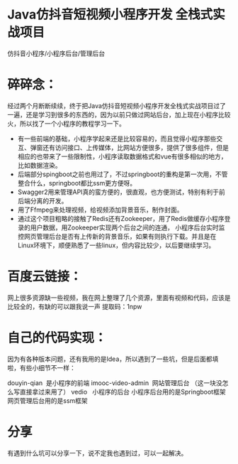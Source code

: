 # Java仿抖音短视频小程序开发 全栈式实战项目
仿抖音小程序/小程序后台/管理后台

# 碎碎念：
经过两个月断断续续，终于把Java仿抖音短视频小程序开发全栈式实战项目过了一遍，还是学习到很多的东西的，因为以前只做过网站后台，加上现在小程序比较火，所以找了一个小程序的教程学习一下。
- 有一些前端的基础，小程序学起来还是比较容易的，而且觉得小程序那些交互、弹窗还有访问接口、上传媒体，比网站方便很多，提供了很多组件，但是相应的也带来了一些限制性，小程序读取数据格式和vue有很多相似的地方，比如数据渲染。
- 后端部分spingboot之前也用过了，不过springboot的重构是第一次用，不管整合什么，springboot都比ssm更方便呀。
- Swagger2用来管理API真的蛮方便的，很直观，也方便测试，特别有利于前后端分离的开发。
- 用了Ffmpeg来处理视频，给视频添加背景音乐，制作封面。
- 通过这个项目粗略的接触了Redis还有Zookeeper，用了Redis做缓存小程序登录的用户数据，用Zookeeper实现两个后台之间的连通， 小程序后台实时监控网页管理后台是否有上传新的背景音乐，如果有则执行下载。并且是在Linux环境下，顺便熟悉了一些linux，但内容比较少，以后要继续学习。

# 百度云链接：
网上很多资源缺一些视频，我在网上整理了几个资源，里面有视频和代码，应该是比较全的，有缺的可以跟我说一声
提取码：1npw

# 自己的代码实现：
因为有各种版本问题，还有我用的是Idea，所以遇到了一些坑，但是后面都填啦，有些小细节不一样：

douyin-qian  是小程序的前端
imooc-video-admin  网站管理后台 （这一块没怎么写直接拿过来用了）
vedio   小程序的后台
小程序后台用的是Springboot框架 网页管理后台用的是ssm框架

# 分享
有遇到什么坑可以分享一下，说不定我也遇到过，可以一起解决。
